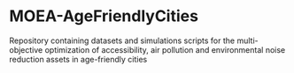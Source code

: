 # MOEA-AgeFriendlyCities
Repository containing datasets and simulations scripts for the multi-objective optimization of accessibility, air pollution and environmental noise reduction assets in age-friendly cities
